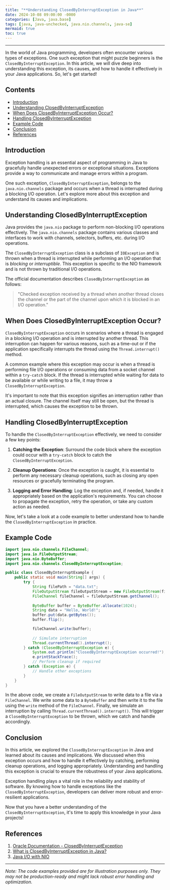 ```yaml
---
title: "**Understanding ClosedByInterruptException in Java**"
date: 2024-10-08 09:00:00 -0000
categories: [Java, java.base]
tags: [java, java-unchecked, java.nio.channels, java-se]
mermaid: true
toc: true
---
```



---

In the world of Java programming, developers often encounter various types of exceptions. One such exception that might puzzle beginners is the `ClosedByInterruptException`. In this article, we will dive deep into understanding this exception, its causes, and how to handle it effectively in your Java applications. So, let's get started!

## Contents

- [Introduction](#introduction)
- [Understanding ClosedByInterruptException](#understanding-closedbyinterruptexception)
- [When Does ClosedByInterruptException Occur?](#when-does-closedbyinterruptexception-occur)
- [Handling ClosedByInterruptException](#handling-closedbyinterruptexception)
- [Example Code](#example-code)
- [Conclusion](#conclusion)
- [References](#references)

## Introduction

Exception handling is an essential aspect of programming in Java to gracefully handle unexpected errors or exceptional situations. Exceptions provide a way to communicate and manage errors within a program.

One such exception, `ClosedByInterruptException`, belongs to the `java.nio.channels` package and occurs when a thread is interrupted during a blocking I/O operation. Let's explore more about this exception and understand its causes and implications.

## Understanding ClosedByInterruptException

Java provides the `java.nio` package to perform non-blocking I/O operations effectively. The `java.nio.channels` package contains various classes and interfaces to work with channels, selectors, buffers, etc. during I/O operations.

The `ClosedByInterruptException` class is a subclass of `IOException` and is thrown when a thread is interrupted while performing an I/O operation that is *blocking* or *interruptible*. This exception is specific to the NIO framework and is not thrown by traditional I/O operations.

The official documentation describes `ClosedByInterruptException` as follows:

> "Checked exception received by a thread when another thread closes the channel or the part of the channel upon which it is blocked in an I/O operation."

## When Does ClosedByInterruptException Occur?

`ClosedByInterruptException` occurs in scenarios where a thread is engaged in a blocking I/O operation and is interrupted by another thread. This interruption can happen for various reasons, such as a time-out or if the application specifically interrupts the thread using the `Thread.interrupt()` method.

A common example where this exception may occur is when a thread is performing file I/O operations or consuming data from a socket channel within a `try-catch` block. If the thread is interrupted while waiting for data to be available or while writing to a file, it may throw a `ClosedByInterruptException`.

It's important to note that this exception signifies an interruption rather than an actual closure. The channel itself may still be open, but the thread is interrupted, which causes the exception to be thrown.

## Handling ClosedByInterruptException

To handle the `ClosedByInterruptException` effectively, we need to consider a few key points:

1. **Catching the Exception**: Surround the code block where the exception could occur with a `try-catch` block to catch the `ClosedByInterruptException`.

2. **Cleanup Operations**: Once the exception is caught, it is essential to perform any necessary cleanup operations, such as closing any open resources or gracefully terminating the program.

3. **Logging and Error Handling**: Log the exception and, if needed, handle it appropriately based on the application's requirements. You can choose to propagate the exception, retry the operation, or take any custom action as needed.

Now, let's take a look at a code example to better understand how to handle the `ClosedByInterruptException` in practice.

## Example Code

```java
import java.nio.channels.FileChannel;
import java.io.FileOutputStream;
import java.nio.ByteBuffer;
import java.nio.channels.ClosedByInterruptException;

public class ClosedByInterruptExample {
    public static void main(String[] args) {
        try {
            String filePath = "data.txt";
            FileOutputStream fileOutputStream = new FileOutputStream(filePath);
            FileChannel fileChannel = fileOutputStream.getChannel();
            
            ByteBuffer buffer = ByteBuffer.allocate(1024);
            String data = "Hello, World!";
            buffer.put(data.getBytes());
            buffer.flip();

            fileChannel.write(buffer);
            
            // Simulate interruption
            Thread.currentThread().interrupt();
        } catch (ClosedByInterruptException e) {
            System.out.println("ClosedByInterruptException occurred!");
            e.printStackTrace();
            // Perform cleanup if required
        } catch (Exception e) {
            // Handle other exceptions
        }
    }
}
```

In the above code, we create a `FileOutputStream` to write data to a file via a `FileChannel`. We write some data to a `ByteBuffer` and then write it to the file using the `write` method of the `FileChannel`. Finally, we simulate an interruption by calling `Thread.currentThread().interrupt()`. This will trigger a `ClosedByInterruptException` to be thrown, which we catch and handle accordingly.

## Conclusion

In this article, we explored the `ClosedByInterruptException` in Java and learned about its causes and implications. We discussed when this exception occurs and how to handle it effectively by catching, performing cleanup operations, and logging appropriately. Understanding and handling this exception is crucial to ensure the robustness of your Java applications.

Exception handling plays a vital role in the reliability and stability of software. By knowing how to handle exceptions like the `ClosedByInterruptException`, developers can deliver more robust and error-resilient applications.

Now that you have a better understanding of the `ClosedByInterruptException`, it's time to apply this knowledge in your Java projects!

## References

1. [Oracle Documentation - ClosedByInterruptException](https://docs.oracle.com/en/java/javase/14/docs/api/java.base/java/nio/channels/ClosedByInterruptException.html)
2. [What is ClosedByInterruptException in Java?](https://www.baeldung.com/java-closed-by-interrupt-exception)
3. [Java I/O with NIO](https://www.javatpoint.com/java-io-nio)

---

*Note: The code examples provided are for illustration purposes only. They may not be production-ready and might lack robust error handling and optimization.*